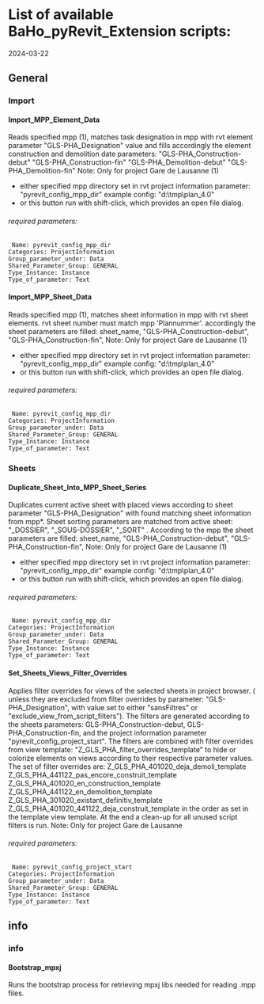 
# List of available BaHo_pyRevit_Extension scripts:
2024-03-22

## General


### Import


#### Import_MPP_Element_Data

Reads specified mpp (1), matches task designation in mpp with
rvt element parameter "GLS-PHA_Designation" value and fills
accordingly the element construction and demolition date
parameters:
"GLS-PHA_Construction-debut"
"GLS-PHA_Construction-fin"
"GLS-PHA_Demolition-debut"
"GLS-PHA_Demolition-fin"
Note: Only for project Gare de Lausanne
(1)
* either specified mpp directory set in rvt project information
parameter: "pyrevit_config_mpp_dir"
example config: "d:\tmp\plan_4.0"
* or this button run with shift-click, which provides an
 open file dialog.


###### required parameters:

` Name: pyrevit_config_mpp_dir` <br>
`Categories: ProjectInformation` <br>
`Group_parameter_under: Data` <br>
`Shared_Parameter_Group: GENERAL` <br>
`Type_Instance: Instance` <br>
`Type_of_parameter: Text` <br>


#### Import_MPP_Sheet_Data

Reads specified mpp (1), matches sheet information in mpp with
rvt sheet elements. rvt sheet number must match mpp 'Plannummer'.
accordingly the sheet parameters are filled:
sheet_name,
"GLS-PHA_Construction-debut",
"GLS-PHA_Construction-fin",
Note: Only for project Gare de Lausanne
(1)
* either specified mpp directory set in rvt project information
parameter: "pyrevit_config_mpp_dir"
example config: "d:\tmp\plan_4.0"
* or this button run with shift-click, which provides an
 open file dialog.


###### required parameters:

` Name: pyrevit_config_mpp_dir` <br>
`Categories: ProjectInformation` <br>
`Group_parameter_under: Data` <br>
`Shared_Parameter_Group: GENERAL` <br>
`Type_Instance: Instance` <br>
`Type_of_parameter: Text` <br>


### Sheets


#### Duplicate_Sheet_Into_MPP_Sheet_Series

Duplicates current active sheet with placed views
according to sheet parameter "GLS-PHA_Designation"
with found matching sheet information from mpp*.
Sheet sorting parameters are matched from active sheet:
"_DOSSIER", "_SOUS-DOSSIER", "_SORT" .
According to the mpp the sheet parameters are filled:
sheet_name,
"GLS-PHA_Construction-debut",
"GLS-PHA_Construction-fin",
Note: Only for project Gare de Lausanne
(1)
* either specified mpp directory set in rvt project information
parameter: "pyrevit_config_mpp_dir"
example config: "d:\tmp\plan_4.0"
* or this button run with shift-click, which provides an
 open file dialog.


###### required parameters:

` Name: pyrevit_config_mpp_dir` <br>
`Categories: ProjectInformation` <br>
`Group_parameter_under: Data` <br>
`Shared_Parameter_Group: GENERAL` <br>
`Type_Instance: Instance` <br>
`Type_of_parameter: Text` <br>


#### Set_Sheets_Views_Filter_Overrides

Applies filter overrides for views of the selected sheets in project browser.
( unless they are excluded from filter overrides by parameter: "GLS-PHA_Designation",
with value set to either "sansFiltres" or "exclude_view_from_script_filters").
The filters are generated according to the sheets parameters:
GLS-PHA_Construction-debut,
GLS-PHA_Construction-fin,
and the project information parameter "pyrevit_config_project_start".
The filters are combined with filter overrides from view template:
"Z_GLS_PHA_filter_overrides_template" to hide or colorize elements on views
according to their respective parameter values.
The set of filter overrides are:
Z_GLS_PHA_401020_deja_demoli_template
Z_GLS_PHA_441122_pas_encore_construit_template
Z_GLS_PHA_401020_en_construction_template
Z_GLS_PHA_441122_en_demolition_template
Z_GLS_PHA_301020_existant_definitiv_template
Z_GLS_PHA_401020_441122_deja_construit_template
in the order as set in the template view template.
At the end a clean-up for all unused script filters is run.
Note: Only for project Gare de Lausanne


###### required parameters:

` Name: pyrevit_config_project_start` <br>
`Categories: ProjectInformation` <br>
`Group_parameter_under: Data` <br>
`Shared_Parameter_Group: GENERAL` <br>
`Type_Instance: Instance` <br>
`Type_of_parameter: Text` <br>


## info


### info


#### Bootstrap_mpxj

Runs the bootstrap process for retrieving mpxj libs needed for reading .mpp files.

